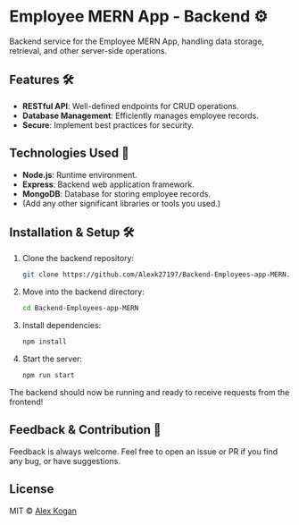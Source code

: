 # Employee MERN App - Backend ⚙️

Backend service for the Employee MERN App, handling data storage, retrieval, and other server-side operations.

## Features 🛠

- **RESTful API**: Well-defined endpoints for CRUD operations.
- **Database Management**: Efficiently manages employee records.
- **Secure**: Implement best practices for security.

## Technologies Used 🚀

- **Node.js**: Runtime environment.
- **Express**: Backend web application framework.
- **MongoDB**: Database for storing employee records.
- (Add any other significant libraries or tools you used.)

## Installation & Setup 🛠️

1. Clone the backend repository:
    ```bash
    git clone https://github.com/Alexk27197/Backend-Employees-app-MERN.git
    ```

2. Move into the backend directory:
    ```bash
    cd Backend-Employees-app-MERN
    ```

3. Install dependencies:
    ```bash
    npm install
    ```

4. Start the server:
    ```bash
    npm run start
    ```

The backend should now be running and ready to receive requests from the frontend!

## Feedback & Contribution 🤝

Feedback is always welcome. Feel free to open an issue or PR if you find any bug, or have suggestions.

## License

MIT © [Alex Kogan](https://github.com/alexk27197)


